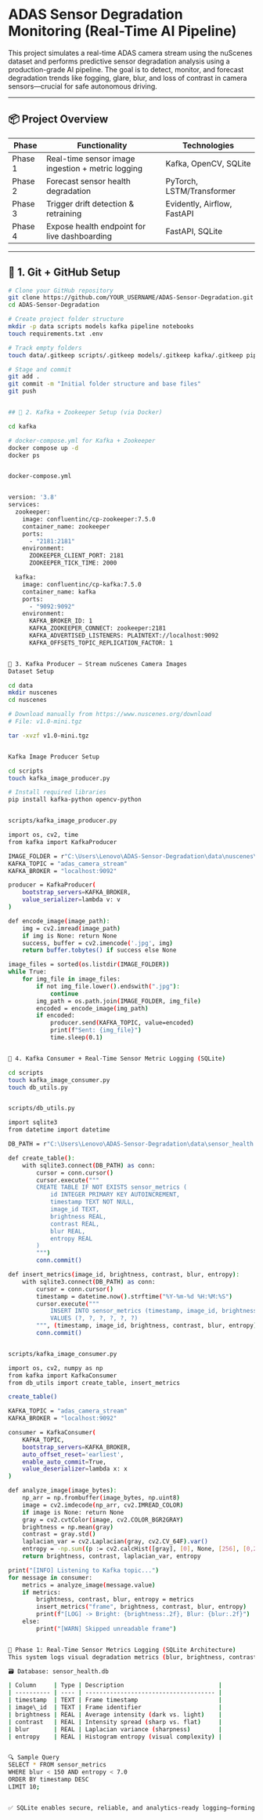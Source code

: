 # ADAS Sensor Degradation Monitoring (Real-Time AI Pipeline)

This project simulates a real-time ADAS camera stream using the nuScenes dataset and performs predictive sensor degradation analysis using a production-grade AI pipeline. The goal is to detect, monitor, and forecast degradation trends like fogging, glare, blur, and loss of contrast in camera sensors—crucial for safe autonomous driving.

---

## 📦 Project Overview

| Phase        | Functionality                                     | Technologies                           |
|--------------|---------------------------------------------------|----------------------------------------|
| Phase 1      | Real-time sensor image ingestion + metric logging | Kafka, OpenCV, SQLite                  |
| Phase 2      | Forecast sensor health degradation                | PyTorch, LSTM/Transformer              |
| Phase 3      | Trigger drift detection & retraining              | Evidently, Airflow, FastAPI            |
| Phase 4      | Expose health endpoint for live dashboarding      | FastAPI, SQLite                        |

---

## 🧰 1. Git + GitHub Setup

```bash
# Clone your GitHub repository
git clone https://github.com/YOUR_USERNAME/ADAS-Sensor-Degradation.git
cd ADAS-Sensor-Degradation

# Create project folder structure
mkdir -p data scripts models kafka pipeline notebooks
touch requirements.txt .env

# Track empty folders
touch data/.gitkeep scripts/.gitkeep models/.gitkeep kafka/.gitkeep pipeline/.gitkeep notebooks/.gitkeep

# Stage and commit
git add .
git commit -m "Initial folder structure and base files"
git push


## 🐳 2. Kafka + Zookeeper Setup (via Docker)

cd kafka

# docker-compose.yml for Kafka + Zookeeper
docker compose up -d
docker ps


docker-compose.yml


version: '3.8'
services:
  zookeeper:
    image: confluentinc/cp-zookeeper:7.5.0
    container_name: zookeeper
    ports:
      - "2181:2181"
    environment:
      ZOOKEEPER_CLIENT_PORT: 2181
      ZOOKEEPER_TICK_TIME: 2000

  kafka:
    image: confluentinc/cp-kafka:7.5.0
    container_name: kafka
    ports:
      - "9092:9092"
    environment:
      KAFKA_BROKER_ID: 1
      KAFKA_ZOOKEEPER_CONNECT: zookeeper:2181
      KAFKA_ADVERTISED_LISTENERS: PLAINTEXT://localhost:9092
      KAFKA_OFFSETS_TOPIC_REPLICATION_FACTOR: 1


📡 3. Kafka Producer — Stream nuScenes Camera Images
Dataset Setup

cd data
mkdir nuscenes
cd nuscenes

# Download manually from https://www.nuscenes.org/download
# File: v1.0-mini.tgz

tar -xvzf v1.0-mini.tgz


Kafka Image Producer Setup

cd scripts
touch kafka_image_producer.py

# Install required libraries
pip install kafka-python opencv-python


scripts/kafka_image_producer.py

import os, cv2, time
from kafka import KafkaProducer

IMAGE_FOLDER = r"C:\Users\Lenovo\ADAS-Sensor-Degradation\data\nuscenes\samples\CAM_FRONT"
KAFKA_TOPIC = "adas_camera_stream"
KAFKA_BROKER = "localhost:9092"

producer = KafkaProducer(
    bootstrap_servers=KAFKA_BROKER,
    value_serializer=lambda v: v
)

def encode_image(image_path):
    img = cv2.imread(image_path)
    if img is None: return None
    success, buffer = cv2.imencode('.jpg', img)
    return buffer.tobytes() if success else None

image_files = sorted(os.listdir(IMAGE_FOLDER))
while True:
    for img_file in image_files:
        if not img_file.lower().endswith(".jpg"):
            continue
        img_path = os.path.join(IMAGE_FOLDER, img_file)
        encoded = encode_image(img_path)
        if encoded:
            producer.send(KAFKA_TOPIC, value=encoded)
            print(f"Sent: {img_file}")
            time.sleep(0.1)


🔁 4. Kafka Consumer + Real-Time Sensor Metric Logging (SQLite)

cd scripts
touch kafka_image_consumer.py
touch db_utils.py


scripts/db_utils.py

import sqlite3
from datetime import datetime

DB_PATH = r"C:\Users\Lenovo\ADAS-Sensor-Degradation\data\sensor_health.db"

def create_table():
    with sqlite3.connect(DB_PATH) as conn:
        cursor = conn.cursor()
        cursor.execute("""
        CREATE TABLE IF NOT EXISTS sensor_metrics (
            id INTEGER PRIMARY KEY AUTOINCREMENT,
            timestamp TEXT NOT NULL,
            image_id TEXT,
            brightness REAL,
            contrast REAL,
            blur REAL,
            entropy REAL
        )
        """)
        conn.commit()

def insert_metrics(image_id, brightness, contrast, blur, entropy):
    with sqlite3.connect(DB_PATH) as conn:
        cursor = conn.cursor()
        timestamp = datetime.now().strftime("%Y-%m-%d %H:%M:%S")
        cursor.execute("""
            INSERT INTO sensor_metrics (timestamp, image_id, brightness, contrast, blur, entropy)
            VALUES (?, ?, ?, ?, ?, ?)
        """, (timestamp, image_id, brightness, contrast, blur, entropy))
        conn.commit()


scripts/kafka_image_consumer.py

import os, cv2, numpy as np
from kafka import KafkaConsumer
from db_utils import create_table, insert_metrics

create_table()

KAFKA_TOPIC = "adas_camera_stream"
KAFKA_BROKER = "localhost:9092"

consumer = KafkaConsumer(
    KAFKA_TOPIC,
    bootstrap_servers=KAFKA_BROKER,
    auto_offset_reset='earliest',
    enable_auto_commit=True,
    value_deserializer=lambda x: x
)

def analyze_image(image_bytes):
    np_arr = np.frombuffer(image_bytes, np.uint8)
    image = cv2.imdecode(np_arr, cv2.IMREAD_COLOR)
    if image is None: return None
    gray = cv2.cvtColor(image, cv2.COLOR_BGR2GRAY)
    brightness = np.mean(gray)
    contrast = gray.std()
    laplacian_var = cv2.Laplacian(gray, cv2.CV_64F).var()
    entropy = -np.sum((p := cv2.calcHist([gray], [0], None, [256], [0,256]).ravel() / gray.size) * np.log2(p + 1e-10))
    return brightness, contrast, laplacian_var, entropy

print("[INFO] Listening to Kafka topic...")
for message in consumer:
    metrics = analyze_image(message.value)
    if metrics:
        brightness, contrast, blur, entropy = metrics
        insert_metrics("frame", brightness, contrast, blur, entropy)
        print(f"[LOG] -> Bright: {brightness:.2f}, Blur: {blur:.2f}")
    else:
        print("[WARN] Skipped unreadable frame")


🧩 Phase 1: Real-Time Sensor Metrics Logging (SQLite Architecture)
This system logs visual degradation metrics (blur, brightness, contrast, entropy) extracted from front camera frames into a time-series SQLite database — built for scalable, portable sensor health analytics.

🗃️ Database: sensor_health.db

| Column     | Type | Description                           |
| ---------- | ---- | ------------------------------------- |
| timestamp  | TEXT | Frame timestamp                       |
| image\_id  | TEXT | Frame identifier                      |
| brightness | REAL | Average intensity (dark vs. light)    |
| contrast   | REAL | Intensity spread (sharp vs. flat)     |
| blur       | REAL | Laplacian variance (sharpness)        |
| entropy    | REAL | Histogram entropy (visual complexity) |


🔍 Sample Query
SELECT * FROM sensor_metrics
WHERE blur < 150 AND entropy < 7.0
ORDER BY timestamp DESC
LIMIT 10;


✅ SQLite enables secure, reliable, and analytics-ready logging—forming the foundation for Phase 2: sensor health forecasting and drift prediction.
